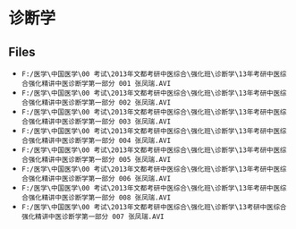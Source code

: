 # 诊断学

## Files

- `F:/医学\中国医学\00 考试\2013年文都考研中医综合\强化班\诊断学\13年考研中医综合强化精讲中医诊断学第一部分 001 张凤瑞.AVI`
- `F:/医学\中国医学\00 考试\2013年文都考研中医综合\强化班\诊断学\13年考研中医综合强化精讲中医诊断学第一部分 002 张凤瑞.AVI`
- `F:/医学\中国医学\00 考试\2013年文都考研中医综合\强化班\诊断学\13年考研中医综合强化精讲中医诊断学第一部分 003 张凤瑞.AVI`
- `F:/医学\中国医学\00 考试\2013年文都考研中医综合\强化班\诊断学\13年考研中医综合强化精讲中医诊断学第一部分 004 张凤瑞.AVI`
- `F:/医学\中国医学\00 考试\2013年文都考研中医综合\强化班\诊断学\13年考研中医综合强化精讲中医诊断学第一部分 005 张凤瑞.AVI`
- `F:/医学\中国医学\00 考试\2013年文都考研中医综合\强化班\诊断学\13年考研中医综合强化精讲中医诊断学第一部分 006 张凤瑞.AVI`
- `F:/医学\中国医学\00 考试\2013年文都考研中医综合\强化班\诊断学\13年考研中医综合强化精讲中医诊断学第一部分 008 张凤瑞.AVI`
- `F:/医学\中国医学\00 考试\2013年文都考研中医综合\强化班\诊断学\13考研中医综合强化精讲中医诊断学第一部分 007 张凤瑞.AVI`
